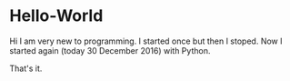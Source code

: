 # Hello-World
Hi I am very new to programming.
I started once but then I stoped.
Now I started again (today 30 December 2016) with Python.

That's it.

